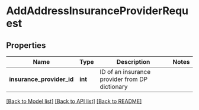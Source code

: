 # AddAddressInsuranceProviderRequest

## Properties
Name | Type | Description | Notes
------------ | ------------- | ------------- | -------------
**insurance_provider_id** | **int** | ID of an insurance provider from DP dictionary | 

[[Back to Model list]](../../README.md#documentation-for-models) [[Back to API list]](../../README.md#documentation-for-api-endpoints) [[Back to README]](../../README.md)

